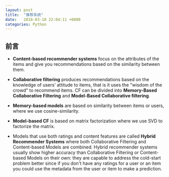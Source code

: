 ```yaml
---
layout: post
title:  "推荐系统"
date:   2018-03-10 22:04:11 +0800
categories: Python
---
```


## 前言

* **Content-based recommender systems** focus on the attributes of the items and give you recommendations based on the similarity between them.
* **Collaborative filtering** produces recommendations based on the knowledge of users’ attitude to items, that is it uses the "wisdom of the crowd" to recommend items. CF can be divided into **Memory-Based Collaborative Filtering** and **Model-Based Collaborative filtering**. 

* **Memory-based models** are based on similarity between items or users, where we use cosine-similarity.
* **Model-based CF** is based on matrix factorization where we use SVD to factorize the matrix.
* Models that use both ratings and content features are called **Hybrid Recommender Systems** where both Collaborative Filtering and Content-based Models are combined. Hybrid recommender systems usually show higher accuracy than Collaborative Filtering or Content-based Models on their own: they are capable to address the cold-start problem better since if you don't have any ratings for a user or an item you could use the metadata from the user or item to make a prediction. 

